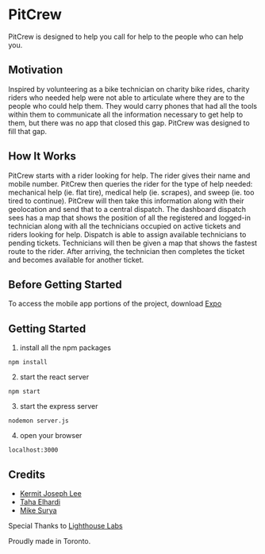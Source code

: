 # PitCrew

PitCrew is designed to help you call for help to the people who can help you.


## Motivation

Inspired by volunteering as a bike technician on charity bike rides, charity riders who needed help were not able to articulate where they are to the people who could help them. They would carry phones that had all the tools within them to communicate all the information necessary to get help to them, but there was no app that closed this gap. PitCrew was designed to fill that gap.

## How It Works

PitCrew starts with a rider looking for help. The rider gives their name and mobile number. PitCrew then queries the rider for the type of help needed: mechanical help (ie. flat tire), medical help (ie. scrapes), and sweep (ie. too tired to continue). PitCrew will then take this information along with their geolocation and send that to a central dispatch. The dashboard dispatch sees has a map that shows the position of all the registered and logged-in technician along with all the technicians occupied on active tickets and riders looking for help. Dispatch is able to assign available technicians to pending tickets. Technicians will then be given a map that shows the fastest route to the rider. After arriving, the technician then completes the ticket and becomes available for another ticket.

## Before Getting Started

To access the mobile app portions of the project, download [Expo](www.expo.io)

## Getting Started

1) install all the npm packages
```
npm install
```

2) start the react server
```
npm start 
```

3) start the express server
```
nodemon server.js
```

4) open your browser
```
localhost:3000
```

## Credits

* [Kermit Joseph Lee](www.github.com/kermitjosephlee)
* [Taha Elhardi](www.github.com/elaradi23)
* [Mike Surya](www.github.com/mikeyuchima)

Special Thanks to [Lighthouse Labs](www.lighthouselabs.ca)

Proudly made in Toronto.

